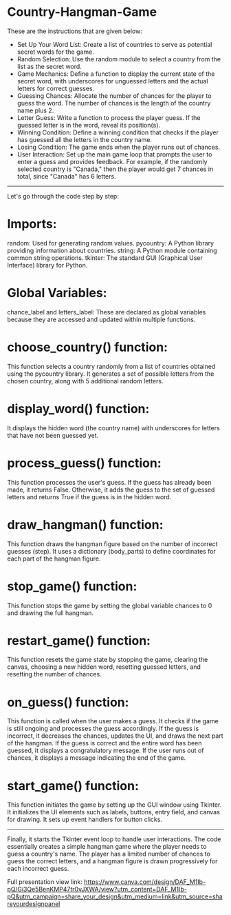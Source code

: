 # Country-Hangman-Game
These are the instructions that are given below:
- Set Up Your Word List: Create a list of countries to serve as potential secret words for the game.
- Random Selection: Use the random module to select a country from the list as the secret word.
- Game Mechanics: Define a function to display the current state of the secret word, with underscores for unguessed letters and the actual letters for correct guesses.
- Guessing Chances: Allocate the number of chances for the player to guess the word. The number of chances is the length of the country name plus 2.
- Letter Guess: Write a function to process the player guess. If the guessed letter is in the word, reveal its position(s).
- Winning Condition: Define a winning condition that checks if the player has guessed all the letters in the country name.
- Losing Condition: The game ends when the player runs out of chances.
- User Interaction: Set up the main game loop that prompts the user to enter a guess and provides feedback.
For example, if the randomly selected country is "Canada," then the player would get 7 chances in total, since "Canada" has 6 letters.

---------------------------------------------------------------------------------
Let's go through the code step by step:

# Imports:
random: Used for generating random values.
pycountry: A Python library providing information about countries.
string: A Python module containing common string operations.
tkinter: The standard GUI (Graphical User Interface) library for Python.

# Global Variables:
chance_label and letters_label: These are declared as global variables because they are accessed and updated within multiple functions.

# choose_country() function:
This function selects a country randomly from a list of countries obtained using the pycountry library.
It generates a set of possible letters from the chosen country, along with 5 additional random letters.

# display_word() function:
It displays the hidden word (the country name) with underscores for letters that have not been guessed yet.

# process_guess() function:
This function processes the user's guess.
If the guess has already been made, it returns False.
Otherwise, it adds the guess to the set of guessed letters and returns True if the guess is in the hidden word.

# draw_hangman() function:
This function draws the hangman figure based on the number of incorrect guesses (step).
It uses a dictionary (body_parts) to define coordinates for each part of the hangman figure.

# stop_game() function:
This function stops the game by setting the global variable chances to 0 and drawing the full hangman.

# restart_game() function:
This function resets the game state by stopping the game, clearing the canvas, choosing a new hidden word,
resetting guessed letters, and resetting the number of chances.

# on_guess() function:

This function is called when the user makes a guess.
It checks if the game is still ongoing and processes the guess accordingly.
If the guess is incorrect, it decreases the chances, updates the UI, and draws the next part of the hangman.
If the guess is correct and the entire word has been guessed, it displays a congratulatory message.
If the user runs out of chances, it displays a message indicating the end of the game.

# start_game() function:

This function initiates the game by setting up the GUI window using Tkinter.
It initializes the UI elements such as labels, buttons, entry field, and canvas for drawing.
It sets up event handlers for button clicks.

-------------------------------------------------------------------------------------------------------

Finally, it starts the Tkinter event loop to handle user interactions.
The code essentially creates a simple hangman game where the player needs to guess a country's name. The player has a limited number of chances to guess the correct letters, and a hangman figure is drawn progressively for each incorrect guess.


Full presentation view link: https://www.canva.com/design/DAF_M1Ib-pQ/Gi3Qe5BenKMP47tr0vJXWA/view?utm_content=DAF_M1Ib-pQ&utm_campaign=share_your_design&utm_medium=link&utm_source=shareyourdesignpanel


      
